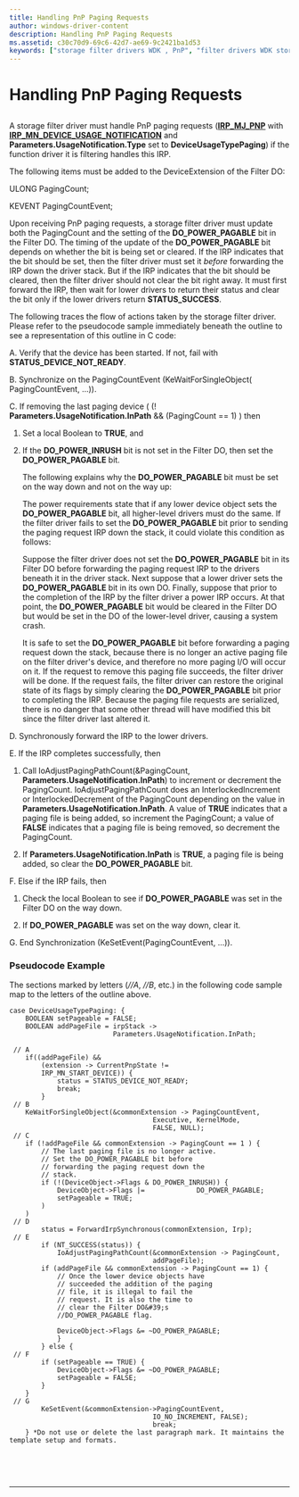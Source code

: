 ```yaml
---
title: Handling PnP Paging Requests
author: windows-driver-content
description: Handling PnP Paging Requests
ms.assetid: c30c70d9-69c6-42d7-ae69-9c2421ba1d53
keywords: ["storage filter drivers WDK , PnP", "filter drivers WDK storage , PnP", "SFD WDK storage , PnP", "PnP WDK storage"]
---
```


# Handling PnP Paging Requests


## <span id="ddk_handling_pnp_paging_requests_kg"></span><span id="DDK_HANDLING_PNP_PAGING_REQUESTS_KG"></span>


A storage filter driver must handle PnP paging requests ([**IRP\_MJ\_PNP**](https://msdn.microsoft.com/library/windows/hardware/ff550772) with [**IRP\_MN\_DEVICE\_USAGE\_NOTIFICATION**](https://msdn.microsoft.com/library/windows/hardware/ff550841) and **Parameters.UsageNotification.Type** set to **DeviceUsageTypePaging**) if the function driver it is filtering handles this IRP.

The following items must be added to the DeviceExtension of the Filter DO:

ULONG PagingCount;

KEVENT PagingCountEvent;

Upon receiving PnP paging requests, a storage filter driver must update both the PagingCount and the setting of the **DO\_POWER\_PAGABLE** bit in the Filter DO. The timing of the update of the **DO\_POWER\_PAGABLE** bit depends on whether the bit is being set or cleared. If the IRP indicates that the bit should be set, then the filter driver must set it *before* forwarding the IRP down the driver stack. But if the IRP indicates that the bit should be cleared, then the filter driver should not clear the bit right away. It must first forward the IRP, then wait for lower drivers to return their status and clear the bit only if the lower drivers return **STATUS\_SUCCESS**.

The following traces the flow of actions taken by the storage filter driver. Please refer to the pseudocode sample immediately beneath the outline to see a representation of this outline in C code:

A. Verify that the device has been started. If not, fail with **STATUS\_DEVICE\_NOT\_READY**.

B. Synchronize on the PagingCountEvent (KeWaitForSingleObject( PagingCountEvent, ...)).

C. If removing the last paging device ( (! **Parameters.UsageNotification.InPath** &&
(PagingCount == 1) ) then
1.  Set a local Boolean to **TRUE**, and

2.  If the **DO\_POWER\_INRUSH** bit is not set in the Filter DO, then set the **DO\_POWER\_PAGABLE** bit.

    The following explains why the **DO\_POWER\_PAGABLE** bit must be set on the way down and not on the way up:

    The power requirements state that if any lower device object sets the **DO\_POWER\_PAGABLE** bit, all higher-level drivers must do the same. If the filter driver fails to set the **DO\_POWER\_PAGABLE** bit prior to sending the paging request IRP down the stack, it could violate this condition as follows:

    Suppose the filter driver does not set the **DO\_POWER\_PAGABLE** bit in its Filter DO before forwarding the paging request IRP to the drivers beneath it in the driver stack. Next suppose that a lower driver sets the **DO\_POWER\_PAGABLE** bit in its own DO. Finally, suppose that prior to the completion of the IRP by the filter driver a power IRP occurs. At that point, the **DO\_POWER\_PAGABLE** bit would be cleared in the Filter DO but would be set in the DO of the lower-level driver, causing a system crash.

    It is safe to set the **DO\_POWER\_PAGABLE** bit before forwarding a paging request down the stack, because there is no longer an active paging file on the filter driver's device, and therefore no more paging I/O will occur on it. If the request to remove this paging file succeeds, the filter driver will be done. If the request fails, the filter driver can restore the original state of its flags by simply clearing the **DO\_POWER\_PAGABLE** bit prior to completing the IRP. Because the paging file requests are serialized, there is no danger that some other thread will have modified this bit since the filter driver last altered it.

D. Synchronously forward the IRP to the lower drivers.

E. If the IRP completes successfully, then

1.  Call IoAdjustPagingPathCount(&PagingCount, **Parameters.UsageNotification.InPath**) to increment or decrement the PagingCount. IoAdjustPagingPathCount does an InterlockedIncrement or InterlockedDecrement of the PagingCount depending on the value in **Parameters.UsageNotification.InPath**. A value of **TRUE** indicates that a paging file is being added, so increment the PagingCount; a value of **FALSE** indicates that a paging file is being removed, so decrement the PagingCount.

2.  If **Parameters.UsageNotification.InPath** is **TRUE**, a paging file is being added, so clear the **DO\_POWER\_PAGABLE** bit.

F. Else if the IRP fails, then

1.  Check the local Boolean to see if **DO\_POWER\_PAGABLE** was set in the Filter DO on the way down.

2.  If **DO\_POWER\_PAGABLE** was set on the way down, clear it.

G. End Synchronization (KeSetEvent(PagingCountEvent, ...)).

### <span id="pseudocode_example"></span><span id="PSEUDOCODE_EXAMPLE"></span>Pseudocode Example

The sections marked by letters (*//A*, *//B*, etc.) in the following code sample map to the letters of the outline above.

```
case DeviceUsageTypePaging: { 
    BOOLEAN setPageable = FALSE; 
    BOOLEAN addPageFile = irpStack -> 
                          Parameters.UsageNotification.InPath; 
 
 // A 
    if((addPageFile) && 
        (extension -> CurrentPnpState != 
        IRP_MN_START_DEVICE)) { 
            status = STATUS_DEVICE_NOT_READY; 
            break; 
        } 
 // B 
    KeWaitForSingleObject(&commonExtension -> PagingCountEvent, 
                                    Executive, KernelMode, 
                                    FALSE, NULL); 
 // C 
    if (!addPageFile && commonExtension -> PagingCount == 1 ) { 
        // The last paging file is no longer active.
        // Set the DO_POWER_PAGABLE bit before 
        // forwarding the paging request down the 
        // stack.
        if (!(DeviceObject->Flags & DO_POWER_INRUSH)) { 
            DeviceObject->Flags |=             DO_POWER_PAGABLE; 
            setPageable = TRUE; 
        ) 
    ) 
 // D 
        status = ForwardIrpSynchronous(commonExtension, Irp); 
 // E
        if (NT_SUCCESS(status)) { 
            IoAdjustPagingPathCount(&commonExtension -> PagingCount, 
                                    addPageFile); 
        if (addPageFile && commonExtension -> PagingCount == 1) { 
            // Once the lower device objects have 
            // succeeded the addition of the paging 
            // file, it is illegal to fail the 
            // request. It is also the time to 
            // clear the Filter DO&#39;s 
            //DO_POWER_PAGABLE flag.
 
            DeviceObject->Flags &= ~DO_POWER_PAGABLE; 
            } 
        } else { 
 // F 
        if (setPageable == TRUE) { 
            DeviceObject->Flags &= ~DO_POWER_PAGABLE; 
            setPageable = FALSE; 
        } 
    } 
 // G 
        KeSetEvent(&commonExtension->PagingCountEvent, 
                                    IO_NO_INCREMENT, FALSE); 
                                    break;
    } *Do not use or delete the last paragraph mark. It maintains the template setup and formats.
```

 

 


--------------------


